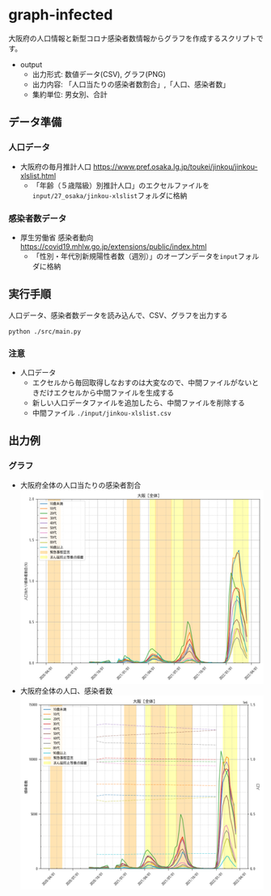 # graph-infected
大阪府の人口情報と新型コロナ感染者数情報からグラフを作成するスクリプトです。

- output
  - 出力形式: 数値データ(CSV), グラフ(PNG)
  - 出力内容: 「人口当たりの感染者数割合」,「人口、感染者数」
  - 集約単位: 男女別、合計

## データ準備
### 人口データ
- 大阪府の毎月推計人口 https://www.pref.osaka.lg.jp/toukei/jinkou/jinkou-xlslist.html
  - 「年齢（５歳階級）別推計人口」のエクセルファイルを`input/27_osaka/jinkou-xlslist`フォルダに格納
  
### 感染者数データ 
- 厚生労働省 感染者動向 https://covid19.mhlw.go.jp/extensions/public/index.html
  - 「性別・年代別新規陽性者数（週別）」のオープンデータを`input`フォルダに格納

## 実行手順
人口データ、感染者数データを読み込んで、CSV、グラフを出力する
```
python ./src/main.py
``` 

### 注意
- 人口データ
  - エクセルから毎回取得しなおすのは大変なので、中間ファイルがないときだけエクセルから中間ファイルを生成する
  - 新しい人口データファイルを追加したら、中間ファイルを削除する
  - 中間ファイル `./input/jinkou-xlslist.csv`

## 出力例
### グラフ
- 大阪府全体の人口当たりの感染者割合
![ratio_osaka_all](./output/27_osaka/ratio_osaka_all.png)
- 大阪府全体の人口、感染者数
![row_osaka_all](./output/27_osaka/row_osaka_all.png)
